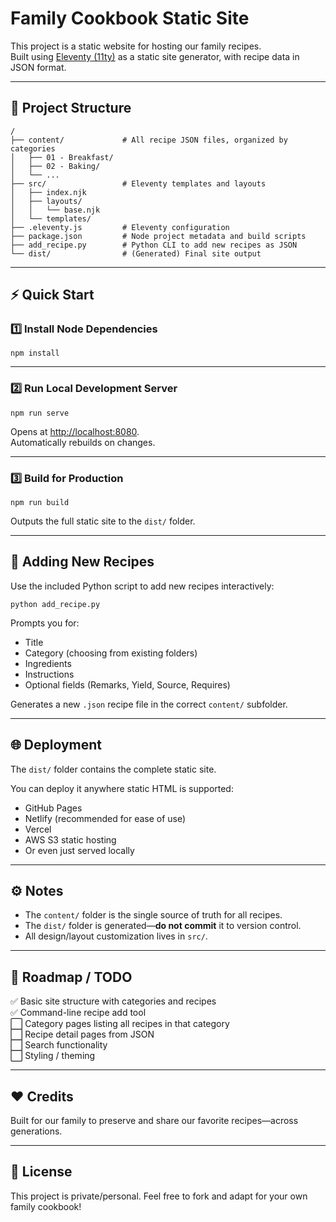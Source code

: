 # Family Cookbook Static Site

This project is a static website for hosting our family recipes.  
Built using [Eleventy (11ty)](https://www.11ty.dev/) as a static site generator, with recipe data in JSON format.

---

## 📂 Project Structure

```
/
├── content/             # All recipe JSON files, organized by categories
│   ├── 01 - Breakfast/
│   ├── 02 - Baking/
│   └── ...
├── src/                 # Eleventy templates and layouts
│   ├── index.njk
│   ├── layouts/
│   │   └── base.njk
│   └── templates/
├── .eleventy.js         # Eleventy configuration
├── package.json         # Node project metadata and build scripts
├── add_recipe.py        # Python CLI to add new recipes as JSON
└── dist/                # (Generated) Final site output
```

---

## ⚡️ Quick Start

### 1️⃣ Install Node Dependencies

```
npm install
```

---

### 2️⃣ Run Local Development Server

```
npm run serve
```

Opens at [http://localhost:8080](http://localhost:8080).  
Automatically rebuilds on changes.

---

### 3️⃣ Build for Production

```
npm run build
```

Outputs the full static site to the `dist/` folder.

---

## 🥣 Adding New Recipes

Use the included Python script to add new recipes interactively:

```
python add_recipe.py
```

Prompts you for:
- Title
- Category (choosing from existing folders)
- Ingredients
- Instructions
- Optional fields (Remarks, Yield, Source, Requires)

Generates a new `.json` recipe file in the correct `content/` subfolder.

---

## 🌐 Deployment

The `dist/` folder contains the complete static site.

You can deploy it anywhere static HTML is supported:

- GitHub Pages
- Netlify (recommended for ease of use)
- Vercel
- AWS S3 static hosting
- Or even just served locally

---

## ⚙️ Notes

- The `content/` folder is the single source of truth for all recipes.  
- The `dist/` folder is generated—**do not commit** it to version control.  
- All design/layout customization lives in `src/`.

---

## 🚀 Roadmap / TODO

✅ Basic site structure with categories and recipes  
✅ Command-line recipe add tool  
⬜️ Category pages listing all recipes in that category  
⬜️ Recipe detail pages from JSON  
⬜️ Search functionality  
⬜️ Styling / theming

---

## ❤️ Credits

Built for our family to preserve and share our favorite recipes—across generations.

---

## 📜 License

This project is private/personal. Feel free to fork and adapt for your own family cookbook!
